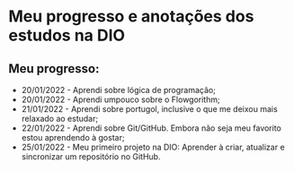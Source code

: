 # Meu progresso e anotações dos estudos na DIO

## Meu progresso:
- 20/01/2022 - Aprendi sobre lógica de programação;
- 20/01/2022 - Aprendi umpouco sobre o Flowgorithm;
- 21/01/2022 - Aprendi sobre portugol, inclusive o que me deixou mais relaxado ao estudar;
- 22/01/2022 - Aprendi sobre Git/GitHub. Embora não seja meu favorito estou aprendendo à gostar;
- 25/01/2022 - Meu primeiro projeto na DIO: Aprender à criar, atualizar e sincronizar um repositório no GitHub.
